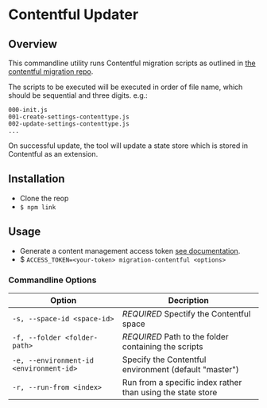 # Contentful Updater

## Overview

This commandline utility runs Contentful migration scripts as outlined in [the contentful migration repo](https://github.com/contentful/contentful-migration).

The scripts to be executed will be executed in order of file name, which should be sequential and three digits. e.g.:

```
000-init.js
001-create-settings-contenttype.js
002-update-settings-contenttype.js
...
```

On successful update, the tool will update a state store which is stored in Contentful as an extension.

## Installation

- Clone the reop
- `$ npm link`

## Usage

- Generate a content management access token [see documentation](https://www.contentful.com/developers/docs/references/authentication/).
- $ `ACCESS_TOKEN=<your-token> migration-contentful <options>`

### Commandline Options


| Option        | Decription    |
| ------------- | ------------- |
| `-s, --space-id <space-id>` | *REQUIRED* Spectify the Contentful space |
| `-f, --folder <folder-path>` | *REQUIRED* Path to the folder containing the scripts |
| `-e, --environment-id <environment-id>` | Specify the Contentful environment (default "master") |
| `-r, --run-from <index>` | Run from a specific index rather than using the state store |
